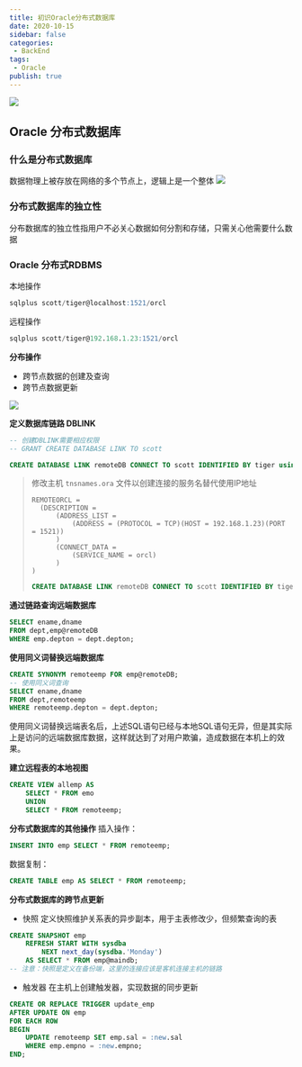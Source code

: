 ```yaml
---
title: 初识Oracle分布式数据库
date: 2020-10-15
sidebar: false
categories:
 - BackEnd
tags:
 - Oracle
publish: true
---
```

![](https://gitee.com/QiJieH/blog-image-bed/raw/master/20201019005612.png)
<!-- more -->
## Oracle 分布式数据库

### 什么是分布式数据库
数据物理上被存放在网络的多个节点上，逻辑上是一个整体
![](https://gitee.com/QiJieH/blog-image-bed/raw/master/20201015232534.png)


### 分布式数据库的独立性
分布数据库的独立性指用户不必关心数据如何分割和存储，只需关心他需要什么数据

### Oracle 分布式RDBMS


本地操作
```SQL
sqlplus scott/tiger@localhost:1521/orcl
```

远程操作
```SQL
sqlplus scott/tiger@192.168.1.23:1521/orcl
```

**分布操作**
- 跨节点数据的创建及查询
- 跨节点数据更新

![](https://gitee.com/QiJieH/blog-image-bed/raw/master/20201015233849.png)

**定义数据库链路 DBLINK**
```sql
-- 创建DBLINK需要相应权限
-- GRANT CREATE DATABASE LINK TO scott

CREATE DATABASE LINK remoteDB CONNECT TO scott IDENTIFIED BY tiger using '192.168.25.23:1521/orcl';
```

> 修改主机 `tnsnames.ora` 文件以创建连接的服务名替代使用IP地址
>```
>REMOTEORCL =
>   (DESCRIPTION =
>       (ADDRESS_LIST =
>           (ADDRESS = (PROTOCOL = TCP)(HOST = 192.168.1.23)(PORT = 1521))
>       )
>       (CONNECT_DATA =
>           (SERVICE_NAME = orcl)
>       )
>)
>```
>```sql
>CREATE DATABASE LINK remoteDB CONNECT TO scott IDENTIFIED BY tiger using remoteorcl;
>```


**通过链路查询远端数据库**
```sql {2}
SELECT ename,dname
FROM dept,emp@remoteDB
WHERE emp.depton = dept.depton;
```

**使用同义词替换远端数据库**
```sql
CREATE SYNONYM remoteemp FOR emp@remoteDB;
-- 使用同义词查询
SELECT ename,dname
FROM dept,remoteemp
WHERE remoteemp.depton = dept.depton;
```
使用同义词替换远端表名后，上述SQL语句已经与本地SQL语句无异，但是其实际上是访问的远端数据库数据，这样就达到了对用户欺骗，造成数据在本机上的效果。

**建立远程表的本地视图**
```sql
CREATE VIEW allemp AS
    SELECT * FROM emo
    UNION
    SELECT * FROM remoteemp;
```

**分布式数据库的其他操作**
插入操作：
```sql
INSERT INTO emp SELECT * FROM remoteemp;
```
数据复制：
```sql
CREATE TABLE emp AS SELECT * FROM remoteemp;
```


**分布式数据库的跨节点更新**
- 快照
定义快照维护关系表的异步副本，用于主表修改少，但频繁查询的表
```sql
CREATE SNAPSHOT emp
    REFRESH START WITH sysdba
        NEXT next_day(sysdba.'Monday')
    AS SELECT * FROM emp@maindb;
-- 注意：快照是定义在备份端，这里的连接应该是客机连接主机的链路
```
- 触发器
在主机上创建触发器，实现数据的同步更新
```sql
CREATE OR REPLACE TRIGGER update_emp
AFTER UPDATE ON emp
FOR EACH ROW
BEGIN
    UPDATE remoteemp SET emp.sal = :new.sal
    WHERE emp.empno = :new.empno;
END;
```
